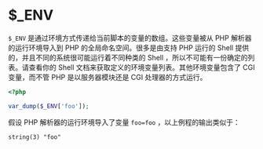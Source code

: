 # $_ENV

`$_ENV` 是通过环境方式传递给当前脚本的变量的数组。这些变量被从 PHP 解析器的运行环境导入到 PHP 的全局命名空间。很多是由支持 PHP 运行的 Shell 提供的，并且不同的系统很可能运行着不同种类的 Shell ，所以不可能有一份确定的列表。请查看你的 Shell 文档来获取定义的环境变量列表。其他环境变量包含了 CGI 变量，而不管 PHP 是以服务器模块还是 CGI 处理器的方式运行。

```php
<?php

var_dump($_ENV['foo']);

```

假设 PHP 解析器的运行环境导入了变量 `foo=foo` ，以上例程的输出类似于：

```
string(3) "foo"
```

